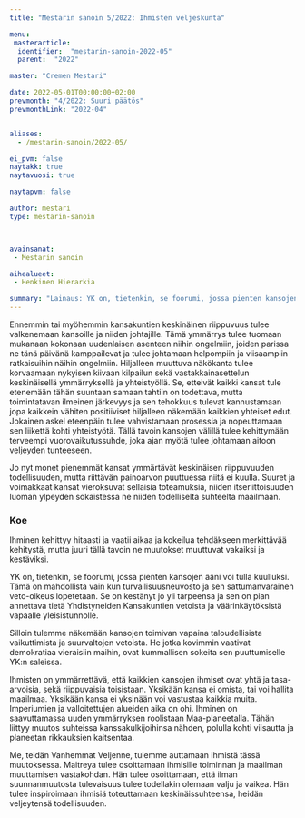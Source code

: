 ```yaml
---
title: "Mestarin sanoin 5/2022: Ihmisten veljeskunta"

menu:
 masterarticle:
  identifier:  "mestarin-sanoin-2022-05"
  parent:  "2022"

master: "Cremen Mestari"

date: 2022-05-01T00:00:00+02:00
prevmonth: "4/2022: Suuri päätös"
prevmonthLink: "2022-04"


aliases:
  - /mestarin-sanoin/2022-05/

ei_pvm: false
naytakk: true
naytavuosi: true

naytapvm: false

author: mestari
type: mestarin-sanoin



avainsanat:
 - Mestarin sanoin

aihealueet:
 - Henkinen Hierarkia

summary: "Lainaus: YK on, tietenkin, se foorumi, jossa pienten kansojen ääni voi tulla kuulluksi. Tämä on mahdollista vain kun turvallisuusneuvosto ja sen sattumanvarainen veto-oikeus lopetetaan. Se on kestänyt jo yli tarpeensa ja sen on pian annettava tietä Yhdistyneiden Kansakuntien vetoista ja väärinkäytöksistä vapaalle yleisistunnolle."
---
```

Ennemmin tai myöhemmin kansakuntien keskinäinen riippuvuus tulee valkenemaan kansoille ja niiden johtajille. Tämä ymmärrys tulee tuomaan mukanaan kokonaan uudenlaisen asenteen niihin ongelmiin, joiden parissa ne tänä päivänä kamppailevat ja tulee johtamaan helpompiin ja viisaampiin ratkaisuihin näihin ongelmiin. Hiljalleen muuttuva näkökanta tulee korvaamaan nykyisen kiivaan kilpailun sekä vastakkainasettelun keskinäisellä ymmärryksellä ja yhteistyöllä. Se, etteivät kaikki kansat tule etenemään tähän suuntaan samaan tahtiin on todettava, mutta toimintatavan ilmeinen järkevyys ja sen tehokkuus tulevat kannustamaan jopa kaikkein vähiten positiiviset hiljalleen näkemään kaikkien yhteiset edut. Jokainen askel eteenpäin tulee vahvistamaan prosessia ja nopeuttamaan sen liikettä kohti yhteistyötä. Tällä tavoin kansojen välillä tulee kehittymään terveempi vuorovaikutussuhde, joka ajan myötä tulee johtamaan aitoon veljeyden tunteeseen.

Jo nyt monet pienemmät kansat ymmärtävät keskinäisen riippuvuuden todellisuuden, mutta riittävän painoarvon puuttuessa niitä ei kuulla. Suuret ja voimakkaat kansat vieroksuvat sellaisia toteamuksia, niiden itseriittoisuuden luoman ylpeyden sokaistessa ne niiden todelliselta suhteelta maailmaan.

### Koe
Ihminen kehittyy hitaasti ja vaatii aikaa ja kokeilua tehdäkseen merkittävää kehitystä, mutta juuri tällä tavoin ne muutokset muuttuvat vakaiksi ja kestäviksi.

YK on, tietenkin, se foorumi, jossa pienten kansojen ääni voi tulla kuulluksi. Tämä on mahdollista vain kun turvallisuusneuvosto ja sen sattumanvarainen veto-oikeus lopetetaan. Se on kestänyt jo yli tarpeensa ja sen on pian annettava tietä Yhdistyneiden Kansakuntien vetoista ja väärinkäytöksistä vapaalle yleisistunnolle.

Silloin tulemme näkemään kansojen toimivan vapaina taloudellisista vaikuttimista ja suurvaltojen vetoista. He jotka kovimmin vaativat demokratiaa vieraisiin maihin, ovat kummallisen sokeita sen puuttumiselle YK:n saleissa.

Ihmisten on ymmärrettävä, että kaikkien kansojen ihmiset ovat yhtä ja tasa-arvoisia, sekä riippuvaisia toisistaan. Yksikään kansa ei omista, tai voi hallita maailmaa. Yksikään kansa ei yksinään voi vastustaa kaikkia muita. Imperiumien ja valloitettujen alueiden aika on ohi. Ihminen on saavuttamassa uuden ymmärryksen roolistaan Maa-planeetalla. Tähän liittyy muutos suhteissa kanssakulkijoihinsa nähden, polulla kohti viisautta ja planeetan rikkauksien kaitsentaa.

Me, teidän Vanhemmat Veljenne, tulemme auttamaan ihmistä tässä muutoksessa. Maitreya tulee osoittamaan ihmisille toiminnan ja maailman muuttamisen vastakohdan. Hän tulee osoittamaan, että ilman suunnanmuutosta tulevaisuus tulee todellakin olemaan valju ja vaikea. Hän tulee inspiroimaan ihmisiä toteuttamaan keskinäissuhteensa, heidän veljeytensä todellisuuden.
